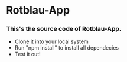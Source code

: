 # Rotblau-App

### This's the source code of Rotblau-App.
- Clone it into your local system
- Run "npm install" to install all dependecies
- Test it out!
